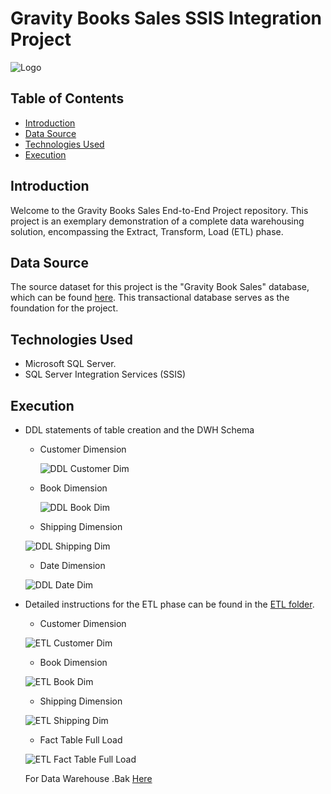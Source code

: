 # Gravity Books Sales SSIS Integration Project
![Logo](https://github.com/Waleed-Altaher/Gravity-BookStore-SSIS-integration-project/blob/main/gravity%20logo.png)
## Table of Contents
- [Introduction](#introduction)
- [Data Source](#data-source)
- [Technologies Used](#technologies-used)
- [Execution](#Execution)

## Introduction
Welcome to the Gravity Books Sales End-to-End Project repository. This project is an exemplary demonstration of a complete data warehousing solution, encompassing the Extract, Transform, Load (ETL) phase.

## Data Source
The source dataset for this project is the "Gravity Book Sales" database, which can be found [here](https://github.com/bbrumm/databasestar/tree/main/sample_databases/sample_db_gravity/gravity_sqlserver). This transactional database serves as the foundation for the project.

## Technologies Used
- Microsoft SQL Server.
- SQL Server Integration Services (SSIS)


## Execution

* DDL statements of table creation and the DWH Schema
  
  * Customer Dimension
    
    ![DDL Customer Dim](https://github.com/Waleed-Altaher/Gravity-BookStore-SSIS-integration-project/blob/main/Project%20Screenshots/Customer%20Dim.PNG)
    
  * Book Dimension
    
    ![DDL Book Dim](https://github.com/Waleed-Altaher/Gravity-BookStore-SSIS-integration-project/blob/main/Project%20Screenshots/Book%20Dim.PNG)
    
   * Shipping Dimension
     
    ![DDL Shipping Dim](https://github.com/Waleed-Altaher/Gravity-BookStore-SSIS-integration-project/blob/main/Project%20Screenshots/Shipping%20Dim.PNG)
  
   * Date Dimension
     
    ![DDL Date Dim](https://github.com/Waleed-Altaher/Gravity-BookStore-SSIS-integration-project/blob/main/Project%20Screenshots/Date%20Dim.PNG)





* Detailed instructions for the ETL phase can be found in the [ETL folder](/ETL).

   * Customer Dimension
   
    ![ETL Customer Dim](https://github.com/3amory99/Gravity-Books-Sales-End-to-End-Project/blob/master/Project%20Screenshots/ETL%20Customer%20Dim.PNG)

   * Book Dimension
   
    ![ETL Book Dim](https://github.com/3amory99/Gravity-Books-Sales-End-to-End-Project/blob/master/Project%20Screenshots/ETL%20Book%20Dim.PNG)

   * Shipping Dimension
   
    ![ETL Shipping Dim](https://github.com/3amory99/Gravity-Books-Sales-End-to-End-Project/blob/master/Project%20Screenshots/ETL%20Shipping%20Dim.PNG)

   * Fact Table Full Load
   
    ![ETL Fact Table Full Load](https://github.com/3amory99/Gravity-Books-Sales-End-to-End-Project/blob/master/Project%20Screenshots/ETL%20Fact%20Table%20Full%20Load.PNG)


  For Data Warehouse .Bak [Here]([url](https://drive.google.com/file/d/1UWBgLrByWln3ZXcX046adzUX2cxJRZCZ/view?usp=sharing))
